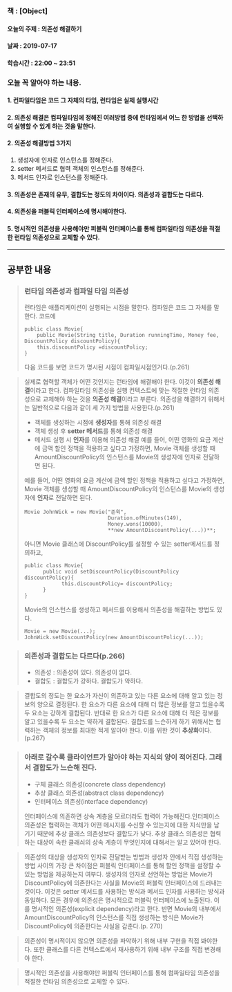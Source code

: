 ### 책 : [Object] 
#### 오늘의 주제 : 의존성 해결하기
#### 날짜 : 2019-07-17
#### 학습시간 : 22:00 ~ 23:51

### 오늘 꼭 알아야 하는 내용.
#### 1. 컨파일타임은 코드 그 자체의 타임, 런타임은 실제 실행시간
#### 2. 의존성 해결은 컴파일타임에 정해진 여러방법 중에 런타임에서 어느 한 방법을 선택하여 실행할 수 있게 하는 것을 말한다.
#### 2. 의존성 해결방법 3가지
  1) 생성자에 인자로 인스턴스를 정해준다.
  2) setter 메서드로 협력 객체의 인스턴스를 정해준다.
  3) 메서드 인자로 인스턴스를 정해준다.
#### 3. 의존성은 존재의 유무, 결합도는 정도의 차이이다. 의존성과 결합도는 다르다.
#### 4. 의존성을 퍼블릭 인터페이스에 명시해야한다.
#### 5. 명시적인 의존성을 사용해야만 퍼블릭 인터페이스를 통해 컴파일타임 의존성을 적절한 런타임 의존성으로 교체할 수 있다.


___
## 공부한 내용
> ### 런타임 의존성과 컴파일 타임 의존성
> 런타임은 애플리케이션이 실행되는 시점을 말한다. 컴파일은 코드 그 자체를 말한다. 코드에 
> ```
> public class Movie{
>     public Movie(String title, Duration runningTime, Money fee, DiscountPolicy discountPolicy){
>     this.discountPolicy =discountPolicy;
> }
> ```
> 다음 코드를 보면 코드가 명시된 시점이 컴파일시점인거다.(p.261)


> 실제로 협력할 객체가 어떤 것인지는 런타임에 해결해야 한다. 이것이 **의존성 해결**이라고 한다. 컴파일타임 의존성을 실행 컨텍스트에 맞는 적절한 런타임 의존성으로 교체해야 하는 것을 **의존성 해결**이라고 부른다. 의존성을 해결하기 위해서는 일반적으로 다음과 같이 세 가지 방법을 사용한다.(p.261)
> * 객체를 생성하는 시점에 **생성자**를 통해 의존성 해결
> * 객체 생성 후 **setter 메서드**를 통해 의존성 해결
> * 메서드 실행 시 **인자**를 이용해 의존성 해결
>  예를 들어, 어떤 영화의 요금 계산에 금액 할인 정책을 적용하고 싶다고 가정하면, Movie 객체를 생성할 때 AmountDiscountPolicy의 인스턴스를 Movie의 생성자에 인자로 전달하면 된다.
>  
> 예를 들어, 어떤 영화의 요금 계산에 금액 할인 정책을 적용하고 싶다고 가정하면, Movie 객체를 생성할 때 AmountDiscountPolicy의 인스턴스를 Movie의 생성자에 **인자**로 전달하면 된다.
>  ```
>  Movie JohnWick = new Movie("존윅",
>                             Duration.ofMinutes(149),
>                             Money.wons(10000),
>                             **new AmountDiscountPolicy(...))**;
>  ```
>  아니면
>  Movie 클래스에 DiscountPolicy를 설정할 수 있는 setter메서드를 정의하고,
>  ```
>  public class Movie{
>        public void setDiscountPolicy(DiscountPolicy discountPolicy){
>              this.discountPolicy= discountPolicy;
>        }
>  }
>  ```
>  Movie의 인스턴스를 생성하고 메서드를 이용해서 의존성을 해결하는 방법도 있다.
> ```
> Movie = new Movie(...);
> JohnWick.setDiscountPolicy(new AmountDiscountPolicy(...));
> ```

> ### 의존성과 결합도는 다르다(p.266)
> * 의존성 : 의존성이 있다. 의존성이 없다.
> * 결합도  : 결합도가 강하다. 결합도가 약하다.

> 결합도의 정도는 한 요소가 자신이 의존하고 있는 다른 요소에 대해 알고 있는 정보의 양으로 결정된다. 한 요소가 다른 요소에 대해 더 많은 정보를 알고 있을수록 두 요소는 강하게 결합된다. 반대로 한 요소가 다른 요소에 대해 더 적은 정보를 알고 있을수록 두 요소는 약하게 결합된다. 결합도를 느슨하게 하기 위해서는 협력하는 객체의 정보를 최대한 적게 알아야 한다. 이를 위한 것이 **추상화**이다.(p.267)


> ### 아래로 갈수록 클라이언트가 알아야 하는 지식의 양이 적어진다. 그래서 결합도가 느슨해 진다.
> * 구체 클래스 의존성(concrete class dependency)
> * 추상 클래스 의존성(abstract class dependency)
> * 인터페이스 의존성(interface dependency)
> 
> 인터페이스에 의존하면 상속 계층을 모르더라도 협력이 가능해진다.인터페이스 의존성은 협력하는 객체가 어떤 메시지를 수신할 수 있는지에 대한 지식만을 남기기 때문에 추상 클래스 의존성보다 결합도가 낮다. 추상 클래스 의존성은 협력하는 대상이 속한 클래싀의 상속 계층이 무엇인지에 대해서는 알고 있어야 한다.


> 의존성의 대상을 생성자의 인자로 전달받는 방법과 생성자 안에서 직접 생성하는 방법 사이의 가장 큰 차이점은 퍼블릭 인터페이스를 통해 할인 정책을 설정할 수 있는 방법을 제공하는지 여부다. 생성자의 인자로 선언하는 방법은 Movie가 DiscountPolicy에 의존한다는 사실을 Movie의 퍼블릭 인터페이스에 드러내는 것이다. 이것은 setter 메서드를 사용하는 방식과 메서드 인자를 사용하는 방식과 동일하다. 모든 경우에 의존성은 명시적으로 퍼블릭 인터페이스에 노출된다. 이를 명시적인 의존성(explicit dependency)라고 한다. 반면 Movie의 내부에서 AmountDiscountPolicy의 인스턴스를 직접 생성하는 방식은 Movie가 DiscountPolicy에 의존한다는 사실을 감춘다.(p. 270)


>의존성이 명시적이지 않으면 의존성을 파악하기 위해 내부 구현을 직접 봐야한다. 또한 클래스를 다른 컨텍스트에서 재사용하기 위해 내부 구조를 직접 변경해야 한다.

> 명시적인 의존성을 사용해야만 퍼블릭 인터페이스를 통해 컴파일타임 의존성을 적절한 런타임 의존성으로 교체할 수 있다.
